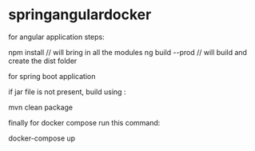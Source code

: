 # springangulardocker

for angular application
steps:

npm install   // will bring in all the modules
ng build --prod   // will build and create the dist folder


for spring boot application

if jar file is not present, build using :

mvn clean package


finally for docker compose run this command:

docker-compose up
